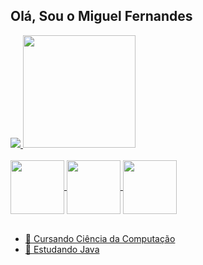 ## Olá, Sou o Miguel Fernandes

<div>
  <a href="https://github.com/Miguel-Frnds">
  <img heigth="180em" src="https://github-readme-stats.vercel.app/api?username=Miguel-Frnds&show_icons=true&theme=github_dark">
  <img  height="180em" src="https://github-readme-stats.vercel.app/api/top-langs/?username=Miguel-Frnds&theme=github_dark">
  <link rel="stylesheet" type='text/css' href="https://cdn.jsdelivr.net/gh/devicons/devicon@latest/devicon.min.css" />
</div>

<div style="display: inline_block"><br>
  <img align="center" width="86" src="https://cdn.jsdelivr.net/gh/devicons/devicon@latest/icons/java/java-original.svg" />
  <img align="center" width="86" src="https://cdn.jsdelivr.net/gh/devicons/devicon@latest/icons/html5/html5-original.svg" />
  <img align="center" width="86" src="https://cdn.jsdelivr.net/gh/devicons/devicon@latest/icons/css3/css3-original.svg" />
</div>

<br>

- 🔭 Cursando Ciência da Computação
- 🌱 Estudando Java

